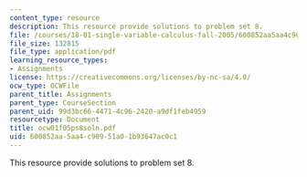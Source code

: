 ```yaml
---
content_type: resource
description: This resource provide solutions to problem set 8.
file: /courses/18-01-single-variable-calculus-fall-2005/600852aa5aa4c90951a01b93647ac0c1_ocw01f05ps8soln.pdf
file_size: 132815
file_type: application/pdf
learning_resource_types:
- Assignments
license: https://creativecommons.org/licenses/by-nc-sa/4.0/
ocw_type: OCWFile
parent_title: Assignments
parent_type: CourseSection
parent_uid: 99d3bc66-4471-4c96-2420-a9df1feb4959
resourcetype: Document
title: ocw01f05ps8soln.pdf
uid: 600852aa-5aa4-c909-51a0-1b93647ac0c1
---
```

This resource provide solutions to problem set 8.